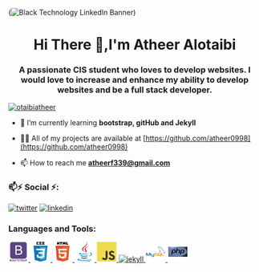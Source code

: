 
(![Black Technology LinkedIn Banner](https://user-images.githubusercontent.com/84769445/120596799-d7157b80-c44c-11eb-9ef5-ebf0288e1acb.png))


<h1 align="center">Hi There 👋,I'm Atheer Alotaibi</h1>
<h3 align="center">A passionate CIS student who loves to develop websites. I would love to increase and enhance my ability to develop websites and be a full stack developer.</h3>

<p align="left"> <a href="https://twitter.com/otaibiatheer" target="blank"><img src="https://img.shields.io/twitter/follow/otaibiatheer?logo=twitter&style=for-the-badge" alt="otaibiatheer" /></a> </p>

- 🌱 I’m currently learning **bootstrap, gitHub and Jekyll**

- 👨‍💻 All of my projects are available at [https://github.com/atheer0998](https://github.com/atheer0998)

- 📫 How to reach me **atheerf339@gmail.com**

### 📫⚡ Social ⚡:

<p align="left">
<a href="https://twitter.com/otaibiatheer" height="40px" width="40px" target="_blank"  rel="noreferrer noopener" title="twitter" aria-label="twitter"><img src="" alt="twitter" height="40" width="40" /></a>
<a href="https://linkedin.com/in/atheer alotaibi"  height="40px" width="40px"  target="_blank"  rel="noreferrer noopener" title="Linkedin" aria-label="Linkedin"><img src="" alt="linkedin" height="40" width="40" /></a>
  

<h3 align="left">Languages and Tools:</h3>
<p align="left"> <a href="https://getbootstrap.com" target="_blank"> <img src="https://raw.githubusercontent.com/devicons/devicon/master/icons/bootstrap/bootstrap-plain-wordmark.svg" alt="bootstrap" width="40" height="40"/> </a> <a href="https://www.w3schools.com/css/" target="_blank"> <img src="https://raw.githubusercontent.com/devicons/devicon/master/icons/css3/css3-original-wordmark.svg" alt="css3" width="40" height="40"/> </a> <a href="https://www.w3.org/html/" target="_blank"> <img src="https://raw.githubusercontent.com/devicons/devicon/master/icons/html5/html5-original-wordmark.svg" alt="html5" width="40" height="40"/> </a> <a href="https://www.java.com" target="_blank"> <img src="https://raw.githubusercontent.com/devicons/devicon/master/icons/java/java-original.svg" alt="java" width="40" height="40"/> </a> <a href="https://developer.mozilla.org/en-US/docs/Web/JavaScript" target="_blank"> <img src="https://raw.githubusercontent.com/devicons/devicon/master/icons/javascript/javascript-original.svg" alt="javascript" width="40" height="40"/> </a> <a href="https://jekyllrb.com/" target="_blank"> <img src="https://www.vectorlogo.zone/logos/jekyllrb/jekyllrb-icon.svg" alt="jekyll" width="40" height="40"/> </a> <a href="https://www.mysql.com/" target="_blank"> <img src="https://raw.githubusercontent.com/devicons/devicon/master/icons/mysql/mysql-original-wordmark.svg" alt="mysql" width="40" height="40"/> </a> <a href="https://www.php.net" target="_blank"> <img src="https://raw.githubusercontent.com/devicons/devicon/master/icons/php/php-original.svg" alt="php" width="40" height="40"/> </a> </p>

